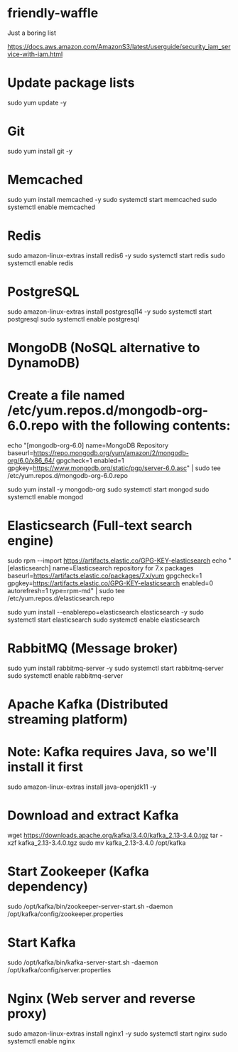 # friendly-waffle
Just a boring list

https://docs.aws.amazon.com/AmazonS3/latest/userguide/security_iam_service-with-iam.html


# Update package lists
sudo yum update -y

# Git
sudo yum install git -y

# Memcached
sudo yum install memcached -y
sudo systemctl start memcached
sudo systemctl enable memcached

# Redis
sudo amazon-linux-extras install redis6 -y
sudo systemctl start redis
sudo systemctl enable redis

# PostgreSQL
sudo amazon-linux-extras install postgresql14 -y
sudo systemctl start postgresql
sudo systemctl enable postgresql

# MongoDB (NoSQL alternative to DynamoDB)
# Create a file named /etc/yum.repos.d/mongodb-org-6.0.repo with the following contents:
echo "[mongodb-org-6.0]
name=MongoDB Repository
baseurl=https://repo.mongodb.org/yum/amazon/2/mongodb-org/6.0/x86_64/
gpgcheck=1
enabled=1
gpgkey=https://www.mongodb.org/static/pgp/server-6.0.asc" | sudo tee /etc/yum.repos.d/mongodb-org-6.0.repo

sudo yum install -y mongodb-org
sudo systemctl start mongod
sudo systemctl enable mongod

# Elasticsearch (Full-text search engine)
sudo rpm --import https://artifacts.elastic.co/GPG-KEY-elasticsearch
echo "[elasticsearch]
name=Elasticsearch repository for 7.x packages
baseurl=https://artifacts.elastic.co/packages/7.x/yum
gpgcheck=1
gpgkey=https://artifacts.elastic.co/GPG-KEY-elasticsearch
enabled=0
autorefresh=1
type=rpm-md" | sudo tee /etc/yum.repos.d/elasticsearch.repo

sudo yum install --enablerepo=elasticsearch elasticsearch -y
sudo systemctl start elasticsearch
sudo systemctl enable elasticsearch

# RabbitMQ (Message broker)
sudo yum install rabbitmq-server -y
sudo systemctl start rabbitmq-server
sudo systemctl enable rabbitmq-server

# Apache Kafka (Distributed streaming platform)
# Note: Kafka requires Java, so we'll install it first
sudo amazon-linux-extras install java-openjdk11 -y

# Download and extract Kafka
wget https://downloads.apache.org/kafka/3.4.0/kafka_2.13-3.4.0.tgz
tar -xzf kafka_2.13-3.4.0.tgz
sudo mv kafka_2.13-3.4.0 /opt/kafka

# Start Zookeeper (Kafka dependency)
sudo /opt/kafka/bin/zookeeper-server-start.sh -daemon /opt/kafka/config/zookeeper.properties

# Start Kafka
sudo /opt/kafka/bin/kafka-server-start.sh -daemon /opt/kafka/config/server.properties

# Nginx (Web server and reverse proxy)
sudo amazon-linux-extras install nginx1 -y
sudo systemctl start nginx
sudo systemctl enable nginx
